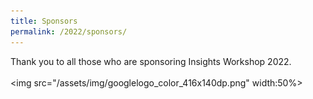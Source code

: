 ```yaml
---
title: Sponsors
permalink: /2022/sponsors/
---
```


Thank you to all those who are sponsoring Insights Workshop 2022.
<br />
<br />
<img src="/assets/img/googlelogo_color_416x140dp.png" width:50%>
